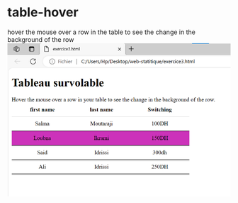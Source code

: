 # table-hover
hover the mouse over a row in the table to see the change in the background of the row
<img src="table-hover.png">
